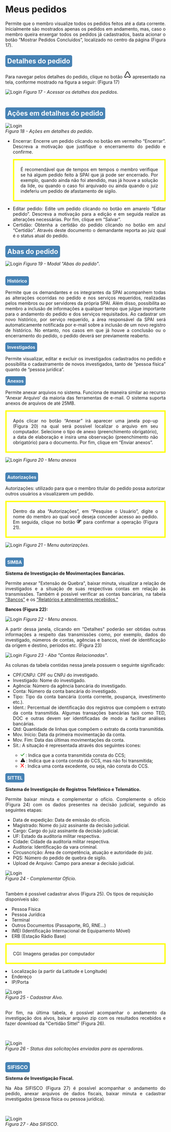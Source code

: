# Meus pedidos

<p style="text-align: justify;">Permite que o membro visualize todos os pedidos feitos até a data corrente. Inicialmente são mostrados apenas os pedidos em andamento, mas, caso o membro queira enxergar todos os pedidos já cadastrados, basta acionar o botão “Mostrar Pedidos Concluídos”, localizado no centro da página (Figura 17). </p>

## <span style="background-color: #4682B4; border-radius: 5px; padding: 6px; color: #FFFFFF">Detalhes do pedido </span>
Para navegar pelos detalhes do pedido, clique no botão <svg xmlns="http://www.w3.org/2000/svg" width="24" height="24" viewBox="0 0 24 24"><path fill="currentColor" d="m21.68 17.65l-7-14a3 3 0 0 0-5.36 0l-7 14a3 3 0 0 0 3.9 4.08l5.37-2.4a1.06 1.06 0 0 1 .82 0l5.37 2.4a3 3 0 0 0 3.9-4.08Zm-2 2a1 1 0 0 1-1.13.22l-5.37-2.39a3 3 0 0 0-2.44 0L5.41 19.9a1 1 0 0 1-1.3-1.35l7-14a1 1 0 0 1 1.78 0l7 14a1 1 0 0 1-.17 1.13Z"/></svg> apresentado na tela, conforme mostrado na figura a seguir: (Figura 17)

![Login](img/DetalhesDoPedido.jpeg)
*Figura 17 - Acessar os detalhes dos pedidos*. <br><br>

## <span style="background-color: #4682B4; border-radius: 5px; padding: 6px; color: #FFFFFF">Ações em detalhes do pedido</span>

![Login](img/AçõesDetalhesDoPedido.png)<br>
*Figura 18 - Ações em detalhes do pedido*. <br>

<ul>
<li style="text-align: justify;">Encerrar: Encerre um pedido clicando no botão em vermelho “Encerrar”. Descreva a motivação que justifique o encerramento do pedido e confirme.</li>
<p class="atencao" style="text-align: justify; border: 4px solid yellow; padding: 20px;"> É recomendável que de tempos em tempos o membro verifique se há algum pedido feito à SPAI que já pode ser encerrado. Por exemplo, quando ainda não foi atendido, mas já houve a solução da lide, ou quando o caso foi arquivado ou ainda quando o juiz indeferiu um pedido de afastamento de sigilo.  </p></li>
<li style="text-align: justify;">Editar pedido: Edite um pedido clicando no botão em amarelo “Editar pedido”. Descreva a motivação para a edição e em seguida realize as alterações necessárias. Por fim, clique em “Salvar”.</li>
<li style="text-align: justify;">Certidão: Obtenha a certidão do pedido clicando no botão em azul “Certidão”. Através deste documento o demandante reporta ao juiz qual é o status atual do pedido.  </li>
</ul>

## <span style="background-color: #4682B4; border-radius: 5px; padding: 6px; color: #FFFFFF "> Abas do pedido </span>

![Login](img/ModalAbasDoPedido.png)
*Figura 19 - Modal "Abas do pedido"*. <br><br>

#### <span style="background-color: #4682B4; border-radius: 5px; padding: 6px; color: #FFFFFF "> Histórico </span>

<p style="text-align: justify;">Permite que os demandantes e os integrantes da SPAI acompanhem todas as alterações ocorridas no pedido e nos serviços requeridos, realizadas pelos membros ou por servidores da própria SPAI. Além disso, possibilita ao membro a inclusão de informações a qualquer tempo que julgue importante para o andamento do pedido e dos serviços requisitados. Ao cadastrar um novo histórico, por serviço requerido, a área responsável da SPAI será automaticamente notificada por e-mail sobre a inclusão de um novo registro de histórico. No entanto, nos casos em que já houve a conclusão ou o encerramento do pedido, o pedido deverá ser previamente reaberto. </p>


#### <span style="background-color: #4682B4; border-radius: 5px; padding: 6px; color: #FFFFFF "> Investigados </span>
<p style="text-align: justify;">Permite visualizar, editar e excluir os investigados cadastrados no pedido e possibilita o cadastramento de novos investigados, tanto de “pessoa física” quanto de “pessoa jurídica”. </p>

#### <span style="background-color: #4682B4; border-radius: 5px; padding: 6px; color: #FFFFFF "> Anexos </span>
<p style="text-align: justify;">Permite anexar arquivos no sistema. Funciona de maneira similar ao recurso “Anexar Arquivo’ da maioria das ferramentas de e-mail. O sistema suporta anexos de arquivos de até 25MB. </p>
    
<p class="atencao" style="text-align: justify; border: 4px solid yellow; padding: 20px;"> Após clicar no botão “Anexar” irá aparecer uma janela pop-up (Figura 20) na qual será possível localizar o arquivo em seu computador. Selecione o tipo de anexo (preenchimento obrigatório), a data de elaboração e insira uma observação (preenchimento não obrigatório) para o documento. Por fim, clique em “Enviar anexos”. </p>

![Login](img/MenuAnexos.png)
*Figura 20 - Menu anexos* <br><br>

#### <span style="background-color: #4682B4; border-radius: 5px; padding: 6px; color: #FFFFFF "> Autorizações </span>
Autorizações: </strong>utilizado para que o membro titular do pedido possa autorizar outros usuários a visualizarem um pedido.<br>

<p class="atencao" style="text-align: justify; border: 4px solid yellow; padding: 20px;"> Dentro da aba “Autorizações”, em “Pesquise o Usuário”, digite o nome do membro ao qual você deseja conceder acesso ao pedido. Em seguida, clique no botão <svg xmlns="http://www.w3.org/2000/svg" height="1em" viewBox="0 0 512 512"><!--! Font Awesome Free 6.4.2 by @fontawesome - https://fontawesome.com License - https://fontawesome.com/license (Commercial License) Copyright 2023 Fonticons, Inc. --><path d="M448 128l-177.6 0c1 5.2 1.6 10.5 1.6 16l0 16 32 0 144 0c8.8 0 16-7.2 16-16s-7.2-16-16-16zM224 144c0-17.7-14.3-32-32-32c0 0 0 0 0 0l-24 0c-66.3 0-120 53.7-120 120l0 48c0 52.5 33.7 97.1 80.7 113.4c-.5-3.1-.7-6.2-.7-9.4c0-20 9.2-37.9 23.6-49.7c-4.9-9-7.6-19.4-7.6-30.3c0-15.1 5.3-29 14-40c-8.8-11-14-24.9-14-40l0-40c0-13.3 10.7-24 24-24s24 10.7 24 24l0 40c0 8.8 7.2 16 16 16s16-7.2 16-16l0-40 0-40zM192 64s0 0 0 0c18 0 34.6 6 48 16l208 0c35.3 0 64 28.7 64 64s-28.7 64-64 64l-82 0c1.3 5.1 2 10.5 2 16c0 25.3-14.7 47.2-36 57.6c2.6 7 4 14.5 4 22.4c0 20-9.2 37.9-23.6 49.7c4.9 9 7.6 19.4 7.6 30.3c0 35.3-28.7 64-64 64l-64 0-24 0C75.2 448 0 372.8 0 280l0-48C0 139.2 75.2 64 168 64l24 0zm64 336c8.8 0 16-7.2 16-16s-7.2-16-16-16l-48 0-16 0c-8.8 0-16 7.2-16 16s7.2 16 16 16l64 0zm16-176c0 5.5-.7 10.9-2 16l2 0 32 0c8.8 0 16-7.2 16-16s-7.2-16-16-16l-32 0 0 16zm-24 64l-40 0c-8.8 0-16 7.2-16 16s7.2 16 16 16l48 0 16 0c8.8 0 16-7.2 16-16s-7.2-16-16-16l-24 0z" fill="currentColor" d="m21.68 17.65l-7-14a3 3 0 0 0-5.36 0l-7 14a3 3 0 0 0 3.9 4.08l5.37-2.4a1.06 1.06 0 0 1 .82 0l5.37 2.4a3 3 0 0 0 3.9-4.08Zm-2 2a1 1 0 0 1-1.13.22l-5.37-2.39a3 3 0 0 0-2.44 0L5.41 19.9a1 1 0 0 1-1.3-1.35l7-14a1 1 0 0 1 1.78 0l7 14a1 1 0 0 1-.17 1.13Z" /></svg>  para confirmar a operação (Figura 21). </p>


![Login](img/MenuAutorizações.png)
*Figura 21 - Menu autorizações*. <br><br>

#### <span style="background-color: #4682B4; border-radius: 5px; padding: 6px; color: #FFFFFF "> SIMBA </span>
<strong>Sistema de Investigação de Movimentações Bancárias.</strong>

<p style="text-align: justify;">Permite anexar "Extensão de Quebra", baixar minuta, visualizar a relação de investigados e a situação de suas respectivas contas em relação às transmissões. Também é possível verificar as contas bancárias, na tabela <u>"Bancos"</u> e os <u>"Relatórios e atendimentos recebidos."</u></p> 

<p class="atencao" data-numero="!"><strong> Bancos (Figura 22): </strong></p>

![Login](img/AbaBancos.png)
*Figura 22 - Menu anexos*. <br>

<p style="text-align: justify;">A partir dessa janela, clicando em "Detalhes" poderão ser obtidas outras informações a respeito das transmissões como, por exemplo, dados do investigado, números de contas, agências e bancos, nível de identificação da origem e destino, períodos etc. (Figura 23)</p>  

![Login](img/ContasRelacionadas.png)
*Figura 23 - Aba "Contas Relacionadas"*. <br>

As colunas da tabela contidas nessa janela possuem o seguinte significado: 
<ul>
<li style="text-align: justify;">CPF/CNPJ: CPF ou CNPJ do investigado. </li>
<li style="text-align: justify;">Investigado: Nome do investigado.   </li>
<li style="text-align: justify;">Agência: Número da agência bancária do investigado.   </li>
<li style="text-align: justify;">Conta: Número da conta bancária do investigado.  </li>
<li style="text-align: justify;">Tipo: Tipo da conta bancária (conta corrente, poupança, investimento etc.). </li>
<li style="text-align: justify;">Ident.: Percentual de identificação dos registros que compõem o extrato da conta transmitida. Algumas transações bancárias tais como TED, DOC e outras devem ser identificadas de modo a facilitar análises bancárias.  </li>
<li style="text-align: justify;">Qtd: Quantidade de linhas que compõem o extrato da conta transmitida.  </li>
<li style="text-align: justify;">Mov. Início: Data da primeira movimentação da conta.  </li>
<li style="text-align: justify;">Mov. Fim: Data das últimas movimentações da conta.  </li>
<li style="text-align: justify;">Sit.: A situação é representada através dos seguintes ícones: </li>
<ul>
<li style="text-align: justify;"><svg xmlns="http://www.w3.org/2000/svg" height="1em" viewBox="0 0 448 512"><!--! Font Awesome Free 6.4.2 by @fontawesome - https://fontawesome.com License - https://fontawesome.com/license (Commercial License) Copyright 2023 Fonticons, Inc. --><path d="M438.6 105.4c12.5 12.5 12.5 32.8 0 45.3l-256 256c-12.5 12.5-32.8 12.5-45.3 0l-128-128c-12.5-12.5-12.5-32.8 0-45.3s32.8-12.5 45.3 0L160 338.7 393.4 105.4c12.5-12.5 32.8-12.5 45.3 0z" fill="currentColor" d="m21.68 17.65l-7-14a3 3 0 0 0-5.36 0l-7 14a3 3 0 0 0 3.9 4.08l5.37-2.4a1.06 1.06 0 0 1 .82 0l5.37 2.4a3 3 0 0 0 3.9-4.08Zm-2 2a1 1 0 0 1-1.13.22l-5.37-2.39a3 3 0 0 0-2.44 0L5.41 19.9a1 1 0 0 1-1.3-1.35l7-14a1 1 0 0 1 1.78 0l7 14a1 1 0 0 1-.17 1.13Z" style="fill: green;"/></svg> : Indica que a conta transmitida consta do CCS;
</li>
<li style="text-align: justify;"><svg xmlns="http://www.w3.org/2000/svg" height="1em" viewBox="0 0 512 512"><!--! Font Awesome Free 6.4.2 by @fontawesome - https://fontawesome.com License - https://fontawesome.com/license (Commercial License) Copyright 2023 Fonticons, Inc. --><path d="M256 32c14.2 0 27.3 7.5 34.5 19.8l216 368c7.3 12.4 7.3 27.7 .2 40.1S486.3 480 472 480H40c-14.3 0-27.6-7.7-34.7-20.1s-7-27.8 .2-40.1l216-368C228.7 39.5 241.8 32 256 32zm0 128c-13.3 0-24 10.7-24 24V296c0 13.3 10.7 24 24 24s24-10.7 24-24V184c0-13.3-10.7-24-24-24zm32 224a32 32 0 1 0 -64 0 32 32 0 1 0 64 0z" fill="currentColor" d="m21.68 17.65l-7-14a3 3 0 0 0-5.36 0l-7 14a3 3 0 0 0 3.9 4.08l5.37-2.4a1.06 1.06 0 0 1 .82 0l5.37 2.4a3 3 0 0 0 3.9-4.08Zm-2 2a1 1 0 0 1-1.13.22l-5.37-2.39a3 3 0 0 0-2.44 0L5.41 19.9a1 1 0 0 1-1.3-1.35l7-14a1 1 0 0 1 1.78 0l7 14a1 1 0 0 1-.17 1.13Z"/></svg> : Indica que a conta consta do CCS, mas não foi transmitida;
</li>
<li style="text-align: justify;"><svg xmlns="http://www.w3.org/2000/svg" height="1em" viewBox="0 0 384 512"><!--! Font Awesome Free 6.4.2 by @fontawesome - https://fontawesome.com License - https://fontawesome.com/license (Commercial License) Copyright 2023 Fonticons, Inc. --><path d="M376.6 84.5c11.3-13.6 9.5-33.8-4.1-45.1s-33.8-9.5-45.1 4.1L192 206 56.6 43.5C45.3 29.9 25.1 28.1 11.5 39.4S-3.9 70.9 7.4 84.5L150.3 256 7.4 427.5c-11.3 13.6-9.5 33.8 4.1 45.1s33.8 9.5 45.1-4.1L192 306 327.4 468.5c11.3 13.6 31.5 15.4 45.1 4.1s15.4-31.5 4.1-45.1L233.7 256 376.6 84.5z" fill="currentColor" d="m21.68 17.65l-7-14a3 3 0 0 0-5.36 0l-7 14a3 3 0 0 0 3.9 4.08l5.37-2.4a1.06 1.06 0 0 1 .82 0l5.37 2.4a3 3 0 0 0 3.9-4.08Zm-2 2a1 1 0 0 1-1.13.22l-5.37-2.39a3 3 0 0 0-2.44 0L5.41 19.9a1 1 0 0 1-1.3-1.35l7-14a1 1 0 0 1 1.78 0l7 14a1 1 0 0 1-.17 1.13Z" style="fill: red;"/></svg> : Indica uma conta excedente, ou seja, não consta do CCS.
</li>
</ul>
</ul>

#### <span style="background-color: #4682B4; border-radius: 5px; padding: 6px; color: #FFFFFF "> SITTEL </span>
<strong>Sistema de Investigação de Registros Telefônico e Telemático.</strong>

<p style="text-align: justify;">Permite baixar minuta e complementar o ofício. Complemente o ofício (Figura 24) com os dados presentes na decisão judicial, seguindo as seguintes etapas: </p>
<ul>
<li style="text-align: justify;">Data de expedição: Data de emissão do ofício.</li>
<li style="text-align: justify;">Magistrado: Nome do juiz assinante da decisão judicial.</li>
<li style="text-align: justify;">Cargo: Cargo do juiz assinante da decisão judicial.</li>
<li style="text-align: justify;">UF: Estado da auditoria militar respectiva.</li>
<li style="text-align: justify;">Cidade: Cidade da auditoria militar respectiva.</li>
<li style="text-align: justify;">Auditoria: Identificação da vara criminal.</li>
<li style="text-align: justify;">Circusncrição: Área de competência, atuação e autoridade do juiz.</li>
<li style="text-align: justify;">PQS: Número do pedido de quebra de sigilo.</li>
<li style="text-align: justify;">Upload de Arquivo: Campo para anexar a decisão judicial.</li>
</ul>

![Login](img/CompletarOficio.png)<br>
*Figura 24 - Complementar Ofício.* <br><br>

Também é possível cadastrar alvos (Figura 25). Os tipos de requisição disponíveis são: 
<li style="text-align: justify;"> Pessoa Física </li>
<li style="text-align: justify;"> Pessoa Jurídica </li>
<li style="text-align: justify;"> Terminal </li>
<li style="text-align: justify;"> Outros Documentos (Passaporte, RG, RNE...)</li>
<li style="text-align: justify;"> IMEI (Identificação Internacional de Equipamento Móvel) </li>
<li style="text-align: justify;"> ERB (Estação Rádio Base) 
<p class="atencao" style="text-align: justify; border: 4px solid yellow; padding: 20px;"> CGI: Imagens geradas por computador</p></li>
<li style="text-align: justify;"> Localização (a partir da Latitude e Longitude)</li>
<li style="text-align: justify;"> Endereço</li>
<li style="text-align: justify;"> IP/Porta</li>

![Login](img/CadastroDeAlvo.png)<br>
*Figura 25 - Cadastrar Alvo.* <br><br>

<p style="text-align: justify;">Por fim, na última tabela, é possível acompanhar o andamento da investigação dos alvos, baixar arquivo zip com os resultados recebidos e fazer download da "Certidão Sittel" (Figura 26). </p><br>

![Login](img/SolicitacoesOperadoras.png)<br>
*Figura 26 - Status das solicitações enviadas para as operadoras.* <br><br>

### <span style="background-color: #4682B4; border-radius: 5px; padding: 6px; color: #FFFFFF "> SIFISCO </span><br>

<strong>Sistema de Investigação Fiscal.</strong><br>

<p style="text-align: justify;">Na Aba SIFISCO (Figura 27) é possível acompanhar o andamento do pedido, anexar arquivos de dados fiscais, baixar minuta e cadastrar investigados (pessoa física ou pessoa jurídica). </p><br>

![Login](img/AbaSifisco.png)<br>
*Figura 27 - Aba SIFISCO*.<br><br>







  

